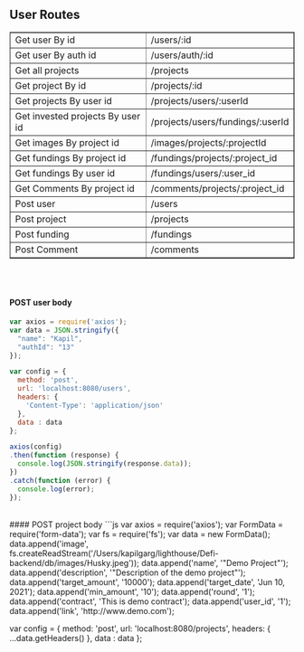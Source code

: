 ## User Routes
<table border="1">
<tr><td>Get user By id</td><td>/users/:id</td></tr>
<tr><td>Get user By auth id</td><td>/users/auth/:id</td></tr>
<tr><td>Get all projects</td><td>/projects</td></tr>
<tr><td>Get project By id</td><td>/projects/:id</td></tr>
<tr><td>Get projects By user id</td><td>/projects/users/:userId</td></tr>
<tr><td>Get invested projects By user id</td><td>/projects/users/fundings/:userId</td></tr>
<tr><td>Get images By project id</td><td>/images/projects/:projectId</td></tr>
<tr><td>Get fundings By project id</td><td>/fundings/projects/:project_id</td></tr>
<tr><td>Get fundings By user id</td><td>/fundings/users/:user_id</td></tr>
<tr><td>Get Comments By project id</td><td>/comments/projects/:project_id</td></tr>
<tr><td>Post user</td><td>/users</td></tr>
<tr><td>Post project</td><td>/projects</td></tr>
<tr><td>Post funding</td><td>/fundings</td></tr>
<tr><td>Post Comment</td><td>/comments</td></tr>
</table>
<br><br>

#### POST user body
```js
var axios = require('axios');
var data = JSON.stringify({
  "name": "Kapil",
  "authId": "13"
});

var config = {
  method: 'post',
  url: 'localhost:8080/users',
  headers: { 
    'Content-Type': 'application/json'
  },
  data : data
};

axios(config)
.then(function (response) {
  console.log(JSON.stringify(response.data));
})
.catch(function (error) {
  console.log(error);
});
```
<br>
#### POST project body
```js
var axios = require('axios');
var FormData = require('form-data');
var fs = require('fs');
var data = new FormData();
data.append('image', fs.createReadStream('/Users/kapilgarg/lighthouse/Defi-backend/db/images/Husky.jpeg'));
data.append('name', '"Demo Project"');
data.append('description', '"Description of the demo project"');
data.append('target_amount', '10000');
data.append('target_date', 'Jun 10, 2021');
data.append('min_amount', '10');
data.append('round', '1');
data.append('contract', 'This is demo contract');
data.append('user_id', '1');
data.append('link', 'http://www.demo.com');

var config = {
  method: 'post',
  url: 'localhost:8080/projects',
  headers: { 
    ...data.getHeaders()
  },
  data : data
};
```